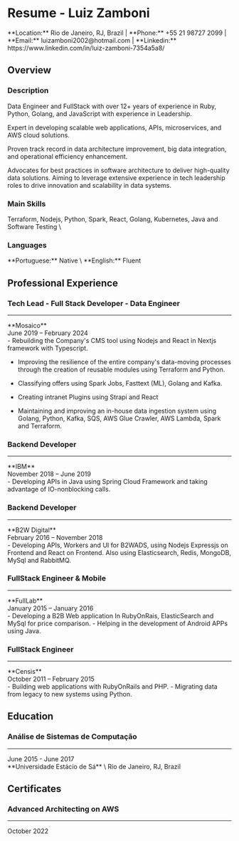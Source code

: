 
Resume - Luiz Zamboni
===

<div class="contacts">
**Location:** Rio de Janeiro, RJ, Brazil |
**Phone:** +55 21 98727 2099 |
**Email:** luizamboni2002@hotmail.com |
**Linkedin:** https://www.linkedin.com/in/luiz-zamboni-7354a5a8/
</div>

## Overview

### Description
<div class="description">
Data Engineer and FullStack with over 12+ years of experience in Ruby, Python, Golang, and JavaScript with experience in Leadership. 

Expert in developing scalable web applications, APIs, microservices, and AWS cloud solutions. 

Proven track record in data architecture improvement, big data integration, and operational efficiency enhancement. 

Advocates for best practices in software architecture to deliver high-quality data solutions. Aiming to leverage extensive experience in tech leadership roles to drive innovation and scalability in data systems.
</div>

### Main Skills
<div class="main-skills">
Terraform, Nodejs, Python, Spark, React, Golang, Kubernetes, Java and Software Testing \
</div>

### Languages
<div class="languages">
**Portuguese:** Native \
**English:** Fluent
</div>

## Professional Experience
### Tech Lead - Full Stack Developer - Data Engineer
<hr/>
<div class="company">**Mosaico**</div>
<div class="period">June 2019 – February 2024</div>
<div class="chores">
- Rebuilding the Company's CMS tool using Nodejs and React in Nextjs framework with Typescript.

- Improving the resilience of the entire company's data-moving processes through the creation of reusable modules using Terraform and Python. 

- Classifying offers using Spark Jobs, Fasttext (ML), Golang and Kafka.

- Creating intranet Plugins using Strapi and React

- Maintaining and improving an in-house data ingestion system using Golang, Python, Kafka, SQS, AWS Glue Crawler, AWS Lambda, Spark and Terraform.
</div>

### Backend Developer
<hr/>
<div class="company">**IBM**</div>
<div class="period">November 2018 – June 2019</div>
<div class="chores">
- Developing APIs in Java using Spring Cloud Framework and taking advantage of IO-nonblocking calls.
</div>

### Backend Developer
<hr/>
<div class="company">**B2W Digital**</div>
<div class="period">February 2016 – November 2018</div>
<div class="chores">
- Developing APIs, Workers and UI for B2WADS, using Nodejs Expressjs on Frontend and React on Frontend. Also using Elasticsearch, Redis, MongoDB, MySql and RabbitMQ.
</div>
  
### FullStack Engineer & Mobile
<hr/>
<div class="company">**FullLab**</div>
<div class="period">January 2015 – January 2016</div>
<div class="chores">
- Developing a B2B Web application In RubyOnRais, ElasticSearch and MySql for price comparison.
- Helping in the development of Android APPs using Java.
</div>

### FullStack Engineer
<hr/>
<div class="company">**Censis**</div>
<div class="period">October 2011 – February 2015</div>
<div class="chores">
- Building web applications with RubyOnRails and PHP.
- Migrating data from legacy to new systems using Python.
</div>

## Education
### Análise de Sistemas de Computação
<hr/>
<div class="period">June 2015 - June 2017</div> 
**Universidade Estácio de Sá** \
Rio de Janeiro, RJ, Brazil 

## Certificates
### Advanced Architecting on AWS
<hr/>
<div class="period">October 2022</div>